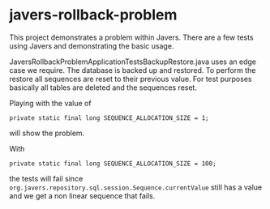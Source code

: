# javers-rollback-problem

This project demonstrates a problem within Javers. There are a few tests using Javers and demonstrating the basic usage.

JaversRollbackProblemApplicationTestsBackupRestore.java uses an edge case we require. The database is backed up and restored. To perform the restore all sequences are reset to their previous value. For test purposes basically all tables are deleted and the sequences reset. 

Playing with the value of 

  ```private static final long SEQUENCE_ALLOCATION_SIZE = 1;```

will show the problem. 

With 

```private static final long SEQUENCE_ALLOCATION_SIZE = 100;```

the tests will fail since ```org.javers.repository.sql.session.Sequence.currentValue``` still has a value and we get a non linear sequence that fails.

